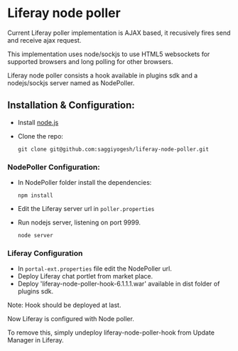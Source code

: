 Liferay node poller
===================

Current Liferay poller implementation is AJAX based, it recusively fires send and receive ajax request. 

This implementation uses node/sockjs to use HTML5 websockets for supported browsers and long polling for other browsers.

Liferay node poller consists a hook available in plugins sdk and a nodejs/sockjs server named as NodePoller.

## Installation & Configuration:
* Install [node.js](http://nodejs.org/download/) 
* Clone the repo:

    ```
    git clone git@github.com:saggiyogesh/liferay-node-poller.git
    ```
    
### NodePoller Configuration:
* In NodePoller folder install the dependencies:


    
    ```
    npm install   
    ```

* Edit the Liferay server url in `poller.properties`  
* Run nodejs server, listening on port 9999.

    ```
    node server 
    ```
    
### Liferay Configuration
* In `portal-ext.properties` file edit the NodePoller url.
* Deploy Liferay chat portlet from market place.
* Deploy 'liferay-node-poller-hook-6.1.1.1.war' available in dist folder of plugins sdk.

Note: Hook should be deployed at last.

Now Liferay is configured with Node poller. 

To remove this, simply undeploy liferay-node-poller-hook from Update Manager in Liferay.
